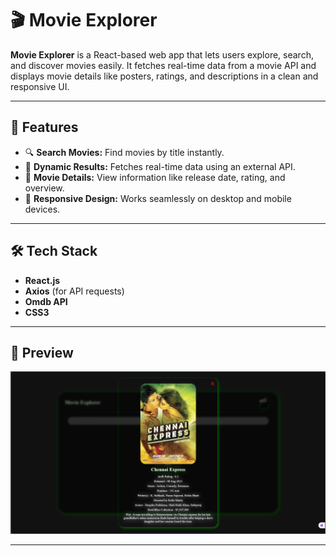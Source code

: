 # 🎬 Movie Explorer

**Movie Explorer** is a React-based web app that lets users explore, search, and discover movies easily. It fetches real-time data from a movie API and displays movie details like posters, ratings, and descriptions in a clean and responsive UI.

---

## 🚀 Features

- 🔍 **Search Movies:** Find movies by title instantly.  
- 🧠 **Dynamic Results:** Fetches real-time data using an external API.  
- 📄 **Movie Details:** View information like release date, rating, and overview.  
- 💅 **Responsive Design:** Works seamlessly on desktop and mobile devices.  

---

## 🛠️ Tech Stack

* **React.js**
* **Axios** (for API requests)
* **Omdb API**
* **CSS3**

---

## 📸 Preview

<img src="image.png" alt="output">

---